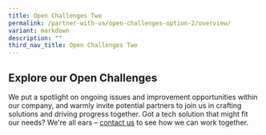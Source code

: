 ```yaml
---
title: Open Challenges Two
permalink: /partner-with-us/open-challenges-option-2/overview/
variant: markdown
description: ""
third_nav_title: Open Challenges Two
---
```

<h2>Explore our Open Challenges</h2>
<p> We put a spotlight on ongoing issues and improvement opportunities within our company, and warmly invite potential partners to join us in crafting solutions and driving progress together. Got a tech solution that might fit our needs? We're all ears – <a href="https://www.mindef.gov.sg/web/portal/rsaf/home/">contact us</a> to see how we can work together.
</p>

<div class="row">
    <div class="col">
        <div class="media-card-plain bg-media-color-4 padding--lg"></div>
    </div>
	   <div class="col">
        <div class="media-card-plain bg-media-color-4 padding--lg"></div>
    </div>
	   <div class="col">
        <div class="media-card-plain bg-media-color-4 padding--lg"></div>
    </div>
</div>

